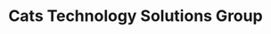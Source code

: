 ---
title: "Cats Technology Solutions Group"
url: /east-brunswick/cats-technology-solutions-group/
shop: computer
---